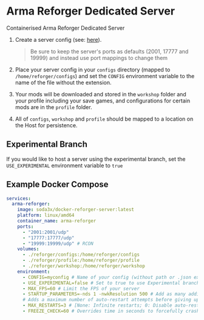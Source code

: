 # Arma Reforger Dedicated Server

Containerised Arma Reforger Dedicated Server

1. Create a server config (see: [here](https://community.bistudio.com/wiki/Arma_Reforger:Server_Config)).

    >Be sure to keep the server's ports as defaults (2001, 17777 and 19999) and instead use port mappings to change them

2. Place your server config in your `configs` directory (mapped to `/home/reforger/configs`) and set the `CONFIG` environment variable to the name of the file without the extension.

3. Your mods will be downloaded and stored in the `workshop` folder and your profile including your save games, and configurations for certain mods are in the `profile` folder.

4. All of `configs`, `workshop` and `profile` should be mapped to a location on the Host for persistence.

## Experimental Branch

If you would like to host a server using the experimental branch, set the `USE_EXPERIMENTAL` environment variable to `true`

## Example Docker Compose

```yaml
services:
  arma-reforger:
    image: soda3x/docker-reforger-server:latest
    platform: linux/amd64
    container_name: arma-reforger
    ports:
      - "2001:2001/udp"
      - "17777:17777/udp"
      - "19999:19999/udp" # RCON
    volumes:
      - ./reforger/configs:/home/reforger/configs
      - ./reforger/profile:/home/reforger/profile
      - ./reforger/workshop:/home/reforger/workshop
    environment:
      - CONFIG=myconfig # Name of your config (without path or .json extension)
      - USE_EXPERIMENTAL=false # Set to true to use Experimental branch of Reforger server
      - MAX_FPS=60 # Limit the FPS of your server
      - STARTUP_PARAMETERS=-nds 1 -nwkResolution 500 # Add as many additional startup parameters as needed (you don't need to quote this string)
      # Adds a maximum number of auto-restart attempts before giving up (default setting has auto-restart disabled)
      - MAX_RESTARTS=3 # [None: Infinite restarts; 0: Disable auto-restart; 1-n: n number of restarts]
      - FREEZE_CHECK=60 # Overrides time in seconds to forcefully crash on application freeze or completely disable detection (Default is 300 seconds)
```

